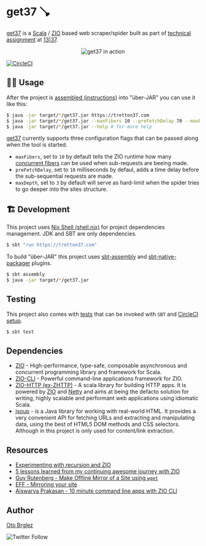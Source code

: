 # get37 🪠

[get37] is a [Scala] / [ZIO] based web scraper/spider built as part
of [technical assignment](./assignment.pdf) at [13|37][1337].

<div align="center">

![get37 in action](https://github.com/otobrglez/get37/blob/master/get37.gif)

</div>

[![CircleCI](https://dl.circleci.com/status-badge/img/gh/otobrglez/get37/tree/master.svg?style=shield&circle-token=05d2aaa7bab5bf7af48f31089663c8ec1c220883)](https://dl.circleci.com/status-badge/redirect/gh/otobrglez/get37/tree/master)

## 🏃‍♂️ Usage

After the project is [assembled (instructions)](#-development) into "über-JAR" you can use it like this:

```bash
$ java -jar target/*/get37.jar https://tretton37.com
$ java -jar target/*/get37.jar --maxFibers 10 --preFetchDelay 70 --maxDepth 4 https://zio.dev
$ java -jar target/*/get37.jar --help # for more help
```

[get37] currently supports three configuration flags that can be passed along when the tool is started.

- `maxFibers`, set to `10` by default tells the ZIO runtime how many [concurrent fibers](https://blog.rockthejvm.com/zio-fibers/) can be used when sub-requests are beeing made.
- `preFetchDelay`, set to `10` milliseconds by defaul, adds a time delay before the sub-sequential requests are made.
- `maxDepth`, set to `3` by default will serve as hard-limit when the spider tries to go deeper into the sites structure.

## 🏗 Development

This project uses [Nix Shell (shell.nix)](./shell.nix) for project dependencies management. JDK and SBT are only dependencies.

```bash
$ sbt "run https://tretton37.com"
```

To build "über-JAR" this project uses [sbt-assembly](https://github.com/sbt/sbt-assembly) and [sbt-native-packager](https://github.com/sbt/sbt-native-packager) plugins.

```bash
$ sbt assembly
$ java -jar target/*/get37.jar
```

## Testing

This project also comes with [tests](src/test) that can be invoked with `SBT` and [CircleCI setup](https://app.circleci.com/pipelines/github/otobrglez/get37?branch=master).

```bash
$ sbt test
```

## Dependencies

- [ZIO](https://zio.dev) - High-performance, type-safe, composable asynchronous and concurrent programming library and framework for Scala.
- [ZIO-CLI](https://github.com/zio/zio-cli) - Powerful command-line applications framework for ZIO.
- [ZIO-HTTP (ex-ZHTTP)](https://github.com/zio/zio-http) - A scala library for building HTTP apps. It is powered by [ZIO](https://zio.dev) and [Netty](https://netty.io/) and aims at being the defacto solution for writing, highly scalable and performant web applications using idiomatic Scala.
- [jsoup](https://jsoup.org/) - is a Java library for working with real-world HTML. It provides a very convenient API for fetching URLs and extracting and manipulating data, using the best of HTML5 DOM methods and CSS selectors. Although in this project is only used for content/link extraction.

## Resources

- [Experimenting with recursion and ZIO](https://blog.knoldus.com/experimenting-with-recursion-and-zio/)
- [5 lessons learned from my continuing awesome journey with ZIO](https://medium.com/wix-engineering/5-lessons-learned-from-my-continuing-awesome-journey-with-zio-66319d12ed7c)
- [Guy Rutenberg - Make Offline Mirror of a Site using `wget`](https://www.guyrutenberg.com/2014/05/02/make-offline-mirror-of-a-site-using-wget/)
- [EFF - Mirroring your site](https://www.eff.org/keeping-your-site-alive/mirroring-your-site)
- [Aiswarya Prakasan - 10 minute command line apps with ZIO CLI](https://www.slideshare.net/AiswaryaPrakasan/10-minute-command-line-apps-with-zio-cli)

## Author

[Oto Brglez](https://github.com/otobrglez)

![Twitter Follow](https://img.shields.io/twitter/follow/otobrglez?style=social)

[scala]: https://www.scala-lang.org/

[zio]: https://zio.dev/

[get37]: https://github.com/otobrglez/get37

[1337]: https://1337.tech/
